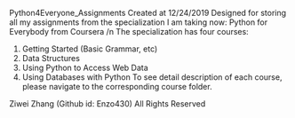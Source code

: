Python4Everyone_Assignments 
Created at 12/24/2019 
Designed for storing all my assignments from the specialization I am taking now: Python for Everybody from Coursera /n
The specialization has four courses: 
1. Getting Started (Basic Grammar, etc)
2. Data Structures 
3. Using Python to Access Web Data 
4. Using Databases with Python
To see detail description of each course, please navigate to the corresponding course folder.

Ziwei Zhang (Github id: Enzo430) All Rights Reserved 

